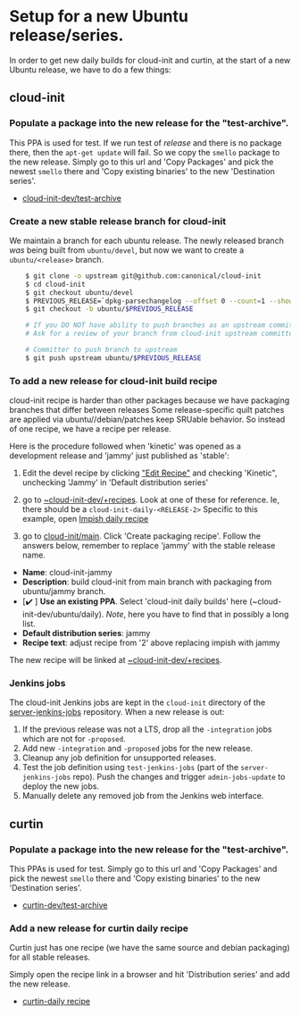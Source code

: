 # Setup for a new Ubuntu release/series.

In order to get new daily builds for cloud-init and curtin, at the start of
a new Ubuntu release, we have to do a few things:

## cloud-init

### Populate a package into the new release for the "test-archive".
 
This PPA is used for test.  If we run test of _release_ and there is no
package there, then the `apt-get update` will fail. So we copy the
`smello` package to the new release.  Simply go to this url
and 'Copy Packages' and pick the newest `smello` there and
'Copy existing binaries' to the new 'Destination series'.

 * [cloud-init-dev/test-archive](https://launchpad.net/~cloud-init-dev/+archive/ubuntu/test-archive)

### Create a new stable release branch for cloud-init
We maintain a branch for each ubuntu release.  The newly released branch *was*
being built from `ubuntu/devel`, but now we want to create a `ubuntu/<release>`
branch.

```bash
    $ git clone -o upstream git@github.com:canonical/cloud-init
    $ cd cloud-init
    $ git checkout ubuntu/devel
    $ PREVIOUS_RELEASE=`dpkg-parsechangelog --offset 0 --count=1 --show-field Distribution`
    $ git checkout -b ubuntu/$PREVIOUS_RELEASE

    # If you DO NOT have ability to push branches as an upstream committer
    # Ask for a review of your branch from cloud-init upstream committer

    # Committer to push branch to upstream
    $ git push upstream ubuntu/$PREVIOUS_RELEASE
```

### To add a new release for cloud-init build recipe
cloud-init recipe is harder than other packages because we have packaging
branches that differ between releases
Some release-specific quilt patches are applied via
ubuntu/<release>/debian/patches keep SRUable behavior.
So instead of one recipe, we have a recipe per release.

Here is the procedure followed when 'kinetic' was opened as a development
release and 'jammy' just published as 'stable':

 1. Edit the devel recipe by clicking ["Edit Recipe"](https://code.launchpad.net/~cloud-init-dev/+recipe/cloud-init-daily-devel) and checking 'Kinetic", unchecking 'Jammy' in 'Default distribution series'


 2. go to [~cloud-init-dev/+recipes](https://code.launchpad.net/~cloud-init-dev/+recipes).  Look at one of these for reference.  Ie, there should be a `cloud-init-daily-<RELEASE-2>` Specific to this example, open [Impish daily recipe](https://code.launchpad.net/~cloud-init-dev/+recipe/cloud-init-daily-impish)

 3. go to [cloud-init/main](https://code.launchpad.net/~cloud-init-dev/cloud-init/+git/cloud-init/+ref/main).  Click 'Create packaging recipe'.  Follow the answers below, remember to replace 'jammy' with the stable release name.

   * **Name**: cloud-init-jammy
   * **Description**: build cloud-init from main branch with packaging from ubuntu/jammy branch.
   * [✔️ ] **Use an existing PPA**.  Select 'cloud-init daily builds' here (~cloud-init-dev/ubuntu/daily).  *Note*, here you have to find that in possibly a long list.
   * **Default distribution series**: jammy
   * **Recipe text**: adjust recipe from '2' above replacing impish with jammy

The new recipe will be linked at [~cloud-init-dev/+recipes](https://code.launchpad.net/~cloud-init-dev/+recipes).

### Jenkins jobs

The cloud-init Jenkins jobs are kept in the `cloud-init` directory of the
[server-jenkins-jobs](https://github.com/canonical/server-jenkins-jobs/)
repository. When a new release is out:

  1. If the previous release was not a LTS, drop all the `-integration`
  jobs which are not for `-proposed`. 
  2. Add new `-integration` and `-proposed` jobs for the new release.
  3. Cleanup any job definition for unsupported releases.
  4. Test the job definition using `test-jenkins-jobs` (part of the
  `server-jenkins-jobs` repo). Push the changes and trigger `admin-jobs-update`
  to deploy the new jobs.
  5. Manually delete any removed job from the Jenkins web interface.

## curtin

### Populate a package into the new release for the "test-archive".

This PPAs is used for test. Simply go to this url and 'Copy Packages' and pick
the newest `smello` there and 'Copy existing binaries' to the new 'Destination
series'.

 * [curtin-dev/test-archive](https://launchpad.net/~curtin-dev/+archive/ubuntu/test-archive)

### Add a new release for curtin daily recipe
Curtin just has one recipe (we have the same source and debian packaging)
for all stable releases.

Simply open the recipe link in a browser and hit 'Distribution series'
and add the new release.

  * [curtin-daily recipe](https://code.launchpad.net/~curtin-dev/+recipe/curtin-daily)


